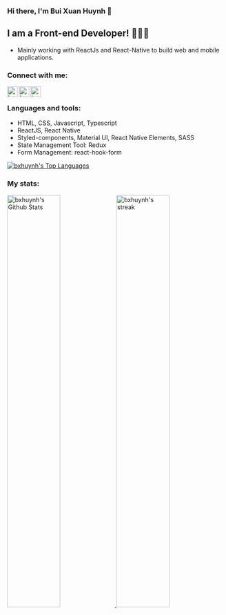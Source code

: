 ### Hi there, I'm Bui Xuan Huynh 👋 

## I am a Front-end Developer! 🥑🥑🥑
- Mainly working with ReactJs and React-Native to build web and mobile applications.

### Connect with me:
[<img align="left" alt="bxhuynh | LinkedIn" width="24px" src="https://cdn.jsdelivr.net/npm/simple-icons@v3/icons/linkedin.svg" />][linkedin]
[<img align="left" alt="bxhuynh | Facebook" width="24px" src="https://cdn.jsdelivr.net/npm/simple-icons@v3/icons/facebook.svg" />][facebook]
[<img align="left" alt="bxhuynh | Skype" width="24px" src="https://cdn.jsdelivr.net/npm/simple-icons@v3/icons/skype.svg" />][skype]

<br/>

### Languages and tools:
- HTML, CSS, Javascript, Typescript
- ReactJS, React Native
- Styled-components, Material UI, React Native Elements, SASS
- State Management Tool: Redux
- Form Management: react-hook-form  

<a href="#"><img align="center" alt="bxhuynh's Top Languages" src="https://github-readme-stats.vercel.app/api/top-langs/?username=bxhuynh&count_private=true&layout=compact&theme=tokyonight&hide_border=true&&&exclude_repo=CT312H-practice" /></a>

### My stats:
<p align="left">
  <a href="#">
  <img width="49.5%" alt="bxhuynh's Github Stats" src="https://github-readme-stats.vercel.app/api?username=bxhuynh&show_icons=true&count_private=true&theme=tokyonight&hide_border=true" />
    <img width="49.5%" alt="bxhuynh's streak" src="https://github-readme-streak-stats.herokuapp.com/?user=bxhuynh&theme=tokyonight&hide_border=true" />
  </a>
</p>
<br>


[linkedin]: https://www.linkedin.com/in/xuan-huynh-bui-485232145/
[facebook]: https://www.facebook.com/buixuanhuynh1998/
[skype]: https://join.skype.com/invite/fZEnP70fDVh8
